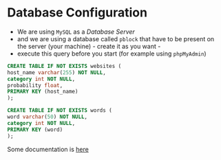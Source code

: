 # Database Configuration
+ We are using `MySQL` as a *Database Server*
+ and we are using a database called `pblock` that have to be present on the server (your machine) - create it as you want -
+ execute this query before you start (for example using `phpMyAdmin`)
```SQL
CREATE TABLE IF NOT EXISTS websites (
host_name varchar(255) NOT NULL,
category int NOT NULL,
probability float,
PRIMARY KEY (host_name)
);

CREATE TABLE IF NOT EXISTS words (
word varchar(50) NOT NULL,
category int NOT NULL,
PRIMARY KEY (word)
);
```


Some documentation is [here](https://www.sitepoint.com/using-node-mysql-javascript-client/)